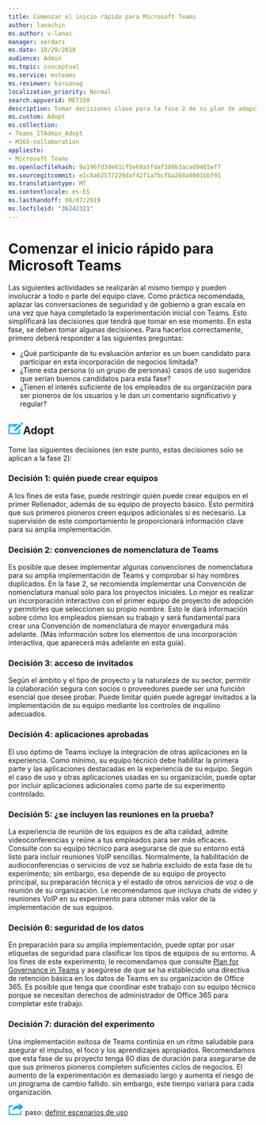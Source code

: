 ```yaml
---
title: Comenzar el inicio rápido para Microsoft Teams
author: lanachin
ms.author: v-lanac
manager: serdars
ms.date: 10/29/2018
audience: Admin
ms.topic: conceptual
ms.service: msteams
ms.reviewer: karuanag
localization_priority: Normal
search.appverid: MET150
description: Tomar decisiones clave para la fase 2 de su plan de adopción
ms.custom: Adopt
ms.collection:
- Teams_ITAdmin_Adopt
- M365-collaboration
appliesto:
- Microsoft Teams
ms.openlocfilehash: 9a196fd3de81cf5e68a5fdaf389b3acad9465ef7
ms.sourcegitcommit: e1c8a62577229daf42f1a7bcfba268a9001bb791
ms.translationtype: MT
ms.contentlocale: es-ES
ms.lasthandoff: 08/07/2019
ms.locfileid: "36242321"
---
```

# <a name="governance-quick-start-for-microsoft-teams"></a>Comenzar el inicio rápido para Microsoft Teams

Las siguientes actividades se realizarán al mismo tiempo y pueden involucrar a todo o parte del equipo clave. Como práctica recomendada, aplazar las conversaciones de seguridad y de gobierno a gran escala en una vez que haya completado la experimentación inicial con Teams. Esto simplificará las decisiones que tendrá que tomar en ese momento. En esta fase, se deben tomar algunas decisiones. Para hacerlos correctamente, primero deberá responder a las siguientes preguntas:

- ¿Qué participante de tu evaluación anterior es un buen candidato para participar en esta incorporación de negocios limitada?
- ¿Tiene esta persona (o un grupo de personas) casos de uso sugeridos que serían buenos candidatos para esta fase?  
- ¿Tienen el interés suficiente de los empleados de su organización para ser pioneros de los usuarios y le dan un comentario significativo y regular? 

## <a name="an-icon-representing-a-decision-pointmediateams-adoption-decision-iconpngdecisions"></a>![Un icono que representa un punto de decisión](media/teams-adoption-decision-icon.png)Adopt

Tome las siguientes decisiones (en este punto, estas decisiones solo se aplican a la fase 2):

### <a name="decision-1-who-can-create-teams"></a>Decisión 1: quién puede crear equipos 

A los fines de esta fase, puede restringir quién puede crear equipos en el primer Rellenador, además de su equipo de proyecto básico. Esto permitirá que sus primeros pioneros creen equipos adicionales si es necesario. La supervisión de este comportamiento le proporcionará información clave para su amplia implementación.

### <a name="decision-2-teams-naming-conventions"></a>Decisión 2: convenciones de nomenclatura de Teams 

Es posible que desee implementar algunas convenciones de nomenclatura para su amplia implementación de Teams y comprobar si hay nombres duplicados. En la fase 2, se recomienda implementar una Convención de nomenclatura manual solo para los proyectos iniciales. Lo mejor es realizar un incorporación interactivo con el primer equipo de proyecto de adopción y permitirles que seleccionen su propio nombre. Esto le dará información sobre cómo los empleados piensan su trabajo y será fundamental para crear una Convención de nomenclatura de mayor envergadura más adelante. (Más información sobre los elementos de una incorporación interactiva, que aparecerá más adelante en esta guía).

### <a name="decision-3-guest-access"></a>Decisión 3: acceso de invitados

Según el ámbito y el tipo de proyecto y la naturaleza de su sector, permitir la colaboración segura con socios o proveedores puede ser una función esencial que desee probar. Puede limitar quién puede agregar invitados a la implementación de su equipo mediante los controles de inquilino adecuados. 

### <a name="decision-4-approved-apps"></a>Decisión 4: aplicaciones aprobadas

El uso óptimo de Teams incluye la integración de otras aplicaciones en la experiencia. Como mínimo, su equipo técnico debe habilitar la primera parte y las aplicaciones destacadas en la experiencia de su equipo. Según el caso de uso y otras aplicaciones usadas en su organización, puede optar por incluir aplicaciones adicionales como parte de su experimento controlado. 

### <a name="decision-5-are-meetings-included-in-your-test"></a>Decisión 5: ¿se incluyen las reuniones en la prueba? 

La experiencia de reunión de los equipos es de alta calidad, admite videoconferencias y reúne a tus empleados para ser más eficaces. Consulte con su equipo técnico para asegurarse de que su entorno está listo para incluir reuniones VoIP sencillas. Normalmente, la habilitación de audioconferencias o servicios de voz se habría excluido de esta fase de tu experimento; sin embargo, eso depende de su equipo de proyecto principal, su preparación técnica y el estado de otros servicios de voz o de reunión de su organización. Le recomendamos que incluya chats de video y reuniones VoIP en su experimento para obtener más valor de la implementación de sus equipos. 

### <a name="decision-6--data-security"></a>Decisión 6: seguridad de los datos

En preparación para su amplia implementación, puede optar por usar etiquetas de seguridad para clasificar los tipos de equipos de su entorno. A los fines de este experimento, le recomendamos que consulte [Plan for Governance in Teams](plan-teams-governance.md) y asegúrese de que se ha establecido una directiva de retención básica en los datos de Teams en su organización de Office 365. Es posible que tenga que coordinar este trabajo con su equipo técnico porque se necesitan derechos de administrador de Office 365 para completar este trabajo.

### <a name="decision-7-length-of-your-experiment"></a>Decisión 7: duración del experimento

Una implementación exitosa de Teams continúa en un ritmo saludable para asegurar el impulso, el foco y los aprendizajes apropiados. Recomendamos que esta fase de su proyecto tenga 60 días de duración para asegurarse de que sus primeros pioneros completen suficientes ciclos de negocios. El aumento de la experimentación es demasiado largo y aumenta el riesgo de un programa de cambio fallido. sin embargo, este tiempo variará para cada organización.  

![Un icono que representa el siguiente](media/teams-adoption-next-icon.png) paso: [definir escenarios de uso](teams-adoption-define-usage-scenarios.md)

